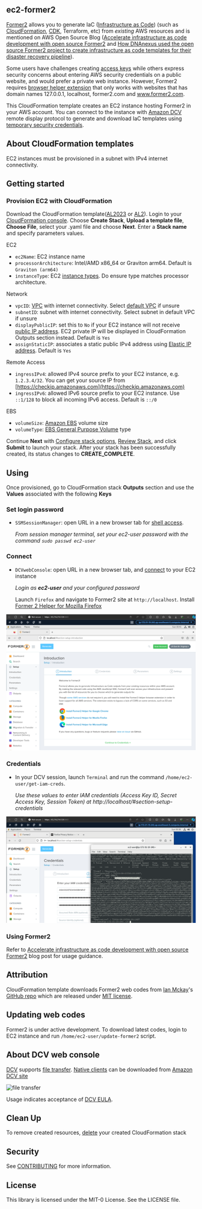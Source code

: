 ## ec2-former2

[Former2](https://former2.com/) allows you to generate IaC ([Infrastructure as Code](https://docs.aws.amazon.com/whitepapers/latest/introduction-devops-aws/infrastructure-as-code.html))  (such as [CloudFormation](https://docs.aws.amazon.com/whitepapers/latest/introduction-devops-aws/aws-cloudformation.html), [CDK](https://docs.aws.amazon.com/whitepapers/latest/introduction-devops-aws/aws-cdk.html), Terraform, etc) from _existing_ AWS resources and is mentioned on AWS Open Source Blog ([Accelerate infrastructure as code development with open source Former2](https://aws.amazon.com/blogs/opensource/accelerate-infrastructure-as-code-development-with-open-source-former2/) and [How DNAnexus used the open source Former2 project to create infrastructure as code templates for their disaster recovery pipeline](https://aws.amazon.com/blogs/opensource/how-dnanexus-used-the-open-source-former2-project-to-create-infrastructure-as-code-templates-for-their-disaster-recovery-pipeline/)).

Some users have challenges creating [access keys](https://docs.aws.amazon.com/IAM/latest/UserGuide/id_credentials_access-keys.html) while others express security concerns about entering AWS security credentials on a public website, and would prefer a private web instance.  However, Former2 requires [browser helper extension](https://github.com/iann0036/former2-helper) that only works with websites that has domain names 127.0.0.1, localhost, former2.com and www.former2.com.

This CloudFormation template creates an EC2 instance hosting Former2 in your AWS account. You can connect to the instance with [Amazon DCV](https://aws.amazon.com/hpc/dcv/) remote display protocol to generate and download IaC templates using [temporary security credentials](https://docs.aws.amazon.com/IAM/latest/UserGuide/id_credentials_temp.html).

## About CloudFormation templates
EC2 instances must be provisioned in a subnet with IPv4 internet connectivity.


## Getting started

###  Provision EC2 with CloudFormation
Download the CloudFormation template([AL2023](AmazonLinux2023-former2.yaml) or [AL2](AmazonLinux2-former2.yaml)). Login to your [CloudFormation console](https://console.aws.amazon.com/cloudformation/home#/stacks/create/template). Choose **Create Stack**, **Upload a template file**, **Choose File**, select your .yaml file and choose **Next**. Enter a **Stack name** and specify parameters values.


EC2
- `ec2Name`: EC2 instance name 
- `processorArchitecture`: Intel/AMD x86_64 or Graviton arm64. Default is `Graviton (arm64)`
- `instanceType`: EC2 [instance types](https://aws.amazon.com/ec2/instance-types/). Do ensure type matches processor architecture. 

Network
- `vpcID`: [VPC](https://docs.aws.amazon.com/vpc/latest/userguide/what-is-amazon-vpc.html) with internet connectivity. Select [default VPC](https://docs.aws.amazon.com/vpc/latest/userguide/default-vpc.html) if unsure
- `subnetID`: subnet with internet connectivity. Select subnet in default VPC if unsure
- `displayPublicIP`: set this to `No` if your EC2 instance will not receive [public IP address](https://docs.aws.amazon.com/AWSEC2/latest/UserGuide/using-instance-addressing.html#concepts-public-addresses). EC2 private IP will be displayed in CloudFormation Outputs section instead. Default is `Yes`
- `assignStaticIP`: associates a static public IPv4 address using [Elastic IP address](https://docs.aws.amazon.com/AWSEC2/latest/UserGuide/elastic-ip-addresses-eip.html). Default is `Yes`

Remote Access
- `ingressIPv4`: allowed IPv4 source prefix to your EC2 instance, e.g. `1.2.3.4/32`. You can get your source IP from [https://checkip.amazonaws.com](https://checkip.amazonaws.com)
- `ingressIPv6`: allowed IPv6 source prefix to your EC2 instance. Use `::1/128` to block all incoming IPv6 access. Default is `::/0`

EBS
- `volumeSize`: [Amazon EBS](https://docs.aws.amazon.com/AWSEC2/latest/UserGuide/AmazonEBS.html) volume size
- `volumeType`: [EBS General Purpose Volume](https://aws.amazon.com/ebs/general-purpose/) type


Continue **Next** with [Configure stack options](https://docs.aws.amazon.com/AWSCloudFormation/latest/UserGuide/cfn-console-add-tags.html), [Review Stack](https://docs.aws.amazon.com/AWSCloudFormation/latest/UserGuide/cfn-using-console-create-stack-review.html), and click **Submit** to launch your stack. After your stack has been successfully created, its status changes to **CREATE_COMPLETE**.

## Using

Once provisioned, go to CloudFormation stack **Outputs** section and use the **Values** associated with the following **Keys**

### Set login password
- `SSMSessionManager`: open URL in a new browser tab for [shell access](https://aws.amazon.com/blogs/aws/new-session-manager/). 

   *From session manager terminal, set your ec2-user password with the command `sudo passwd ec2-user`*

### Connect
- `DCVwebConsole`: open URL in a new browser tab, and [connect](https://docs.aws.amazon.com/dcv/latest/userguide/using-connecting-browser-connect.html) to your EC2 instance
  
  *Login as **ec2-user** and your configured password*

   Launch `Firefox` and navigate to Former2 site at `http://localhost`. Install [Former 2 Helper for Mozilla Firefox](https://addons.mozilla.org/en-US/firefox/addon/former2-helper/)

![ec2.png](./images/ec2.png)


### Credentials
- In your DCV session, launch `Terminal` and run the command `/home/ec2-user/get-iam-creds`. 

   *Use these values to enter IAM credentials (Access Key ID, Secret Access Key, Session Token) at http://localhost/#section-setup-credentials*

![ec2.png](./images/credentials.png)

### Using Former2
Refer to [Accelerate infrastructure as code development with open source Former2](https://aws.amazon.com/blogs/opensource/accelerate-infrastructure-as-code-development-with-open-source-former2/) blog post for usage guidance.

## Attribution
CloudFormation template downloads Former2 web codes from [Ian Mckay](https://github.com/iann0036)'s [GitHub repo](https://github.com/iann0036/former2) which are released under [MIT license](https://github.com/iann0036/former2/blob/master/LICENSE).

## Updating web codes
Former2 is under active development. To download latest codes, login to EC2 instance and run `/home/ec2-user/update-former2` script. 

## About DCV web console
[DCV](https://aws.amazon.com/hpc/dcv/) supports [file transfer](https://docs.aws.amazon.com/dcv/latest/userguide/using-transfer-web.html). 
[Native clients](https://docs.aws.amazon.com/dcv/latest/userguide/client-features.html) can be downloaded from [Amazon DCV site](https://download.nice-dcv.com/)

![file transfer](https://docs.aws.amazon.com/images/dcv/latest/userguide/images/web-storage.png)

Usage indicates acceptance of [DCV EULA](https://www.amazondcv.com/eula.html).


## Clean Up
To remove created resources, [delete](https://docs.aws.amazon.com/AWSCloudFormation/latest/UserGuide/cfn-console-delete-stack.html) your created CloudFormation stack


## Security

See [CONTRIBUTING](CONTRIBUTING.md#security-issue-notifications) for more information.

## License

This library is licensed under the MIT-0 License. See the LICENSE file.
